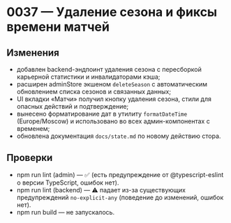# 0037 — Удаление сезона и фиксы времени матчей

## Изменения
- добавлен backend-эндпоинт удаления сезона с пересборкой карьерной статистики и инвалидаторами кэша;
- расширен adminStore экшеном `deleteSeason` с автоматическим обновлением списка сезонов и связанных данных;
- UI вкладки «Матчи» получил кнопку удаления сезона, стили для опасных действий и подтверждение;
- вынесено форматирование дат в утилиту `formatDateTime` (Europe/Moscow) и использовано во всех админ-компонентах с временем;
- обновлена документация `docs/state.md` по новому действию стора.

## Проверки
- npm run lint (admin) — ✅ (есть предупреждение от @typescript-eslint о версии TypeScript, ошибок нет).
- npm run lint (backend) — ⚠️ падает из-за существующих предупреждений `no-explicit-any` (поведение до изменений, ошибок нет).
- npm run build — не запускалось.
